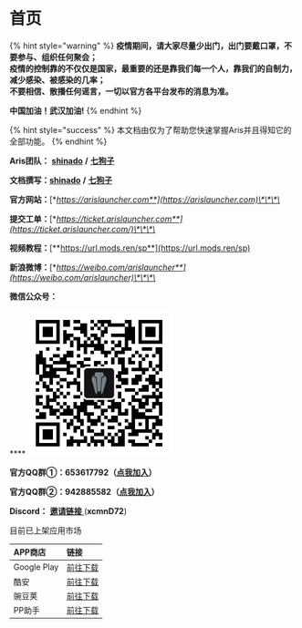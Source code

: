 # 首页

{% hint style="warning" %}
**疫情期间，请大家尽量少出门，出门要戴口罩，不要参与、组织任何聚会；  
疫情的控制靠的不仅仅是国家，最重要的还是靠我们每一个人，靠我们的自制力，减少感染、被感染的几率；  
不要相信、散播任何谣言，一切以官方各平台发布的消息为准。**

**中国加油！武汉加油!**
{% endhint %}

{% hint style="success" %}
本文档由仅为了帮助您快速掌握Aris并且得知它的全部功能。
{% endhint %}

**Aris团队：** [**shinado**](coolmarket://u/427673) **/** [**七狗子**](coolmarket://u/520656)

**文档撰写：**[**shinado**](coolmarket://u/427673) **/** [**七狗子**](coolmarket://u/520656)

**官方网站：**[**https://arislauncher.com**](https://arislauncher.com)\*\*\*\*

**提交工单：**[**https://ticket.arislauncher.com**](https://ticket.arislauncher.com/)\*\*\*\*

**视频教程：**[**https://url.mods.ren/sp**](https://url.mods.ren/sp)

**新浪微博：**[**https://weibo.com/arislauncher**](https://weibo.com/arislauncher)\*\*\*\*

**微信公众号：**

\*\*\*\*![](.gitbook/assets/qrcode_for_gh_37bcebda0080_258.jpg) 

**官方QQ群①：653617792（**[**点我加入**](https://jq.qq.com/?_wv=1027&k=5PzHEft)**）**

**官方QQ群②：942885582（**[**点我加入**](https://jq.qq.com/?_wv=1027&k=57nC2eo)**）**

**Discord：** [**邀请链接** ](https://discord.gg/xcmnD72) \(**xcmnD72**\)

目前已上架应用市场

| APP商店 | 链接 |
| :--- | :--- |
| Google Play | [前往下载](https://play.google.com/store/apps/dev?id=7675344623603565765) |
| 酷安 | [前往下载](https://arislauncher.com/download) |
| 豌豆荚 | [前往下载](https://www.wandoujia.com/apps/7423300) |
| PP助手 | [前往下载](https://www.25pp.com/android/detail_7423300/) |

